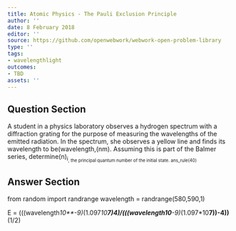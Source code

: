 ```yaml
---
title: Atomic Physics - The Pauli Exclusion Principle
author: ''
date: 8 February 2018
editor: ''
source: https://github.com/openwebwork/webwork-open-problem-library
type: ''
tags:
- wavelengthlight
outcomes:
- TBD
assets: ''
---
```


## Question Section 

A student in a physics laboratory observes a hydrogen spectrum with a diffraction grating for the purpose of measuring the wavelengths of the emitted radiation. In the spectrum, she observes a yellow line and finds its wavelength to be(wavelength,(nm).
Assuming this is part of the Balmer series, determine(n)<sub>i<sub>, the principal quantum number of the initial state.
ans_rule(40)


## Answer Section

from random import randrange
wavelength = randrange(580,590,1)

E = (((wavelength*10**-9)*(1.097*10**7)*4)/(((wavelength*10**-9)*(1.097*10**7))-4))**(1/2)